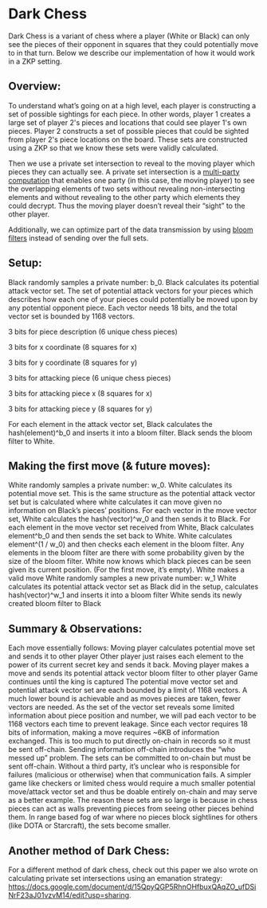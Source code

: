 # Dark Chess
Dark Chess is a variant of chess where a player (White or Black) can only see the pieces of their opponent in squares that they could potentially move to in that turn. Below we describe our implementation of how it would work in a ZKP setting.

## Overview:
To understand what’s going on at a high level, each player is constructing a set of possible sightings for each piece. In other words, player 1 creates a large set of player 2's pieces and locations that could see player 1's own pieces. Player 2 constructs a set of possible pieces that could be sighted from player 2's piece locations on the board. These sets are constructed using a ZKP so that we know these sets were validly calculated.

Then we use a private set intersection to reveal to the moving player which pieces they can actually see. A private set intersection is a [multi-party computation](https://en.wikipedia.org/wiki/Secure_multi-party_computation) that enables one party (in this case, the moving player) to see the overlapping elements of two sets without revealing non-intersecting elements and without revealing to the other party which elements they could decrypt. Thus the moving player doesn’t reveal their “sight” to the other player.

Additionally, we can optimize part of the data transmission by using [bloom filters](https://brilliant.org/wiki/bloom-filter/) instead of sending over the full sets. 

## Setup:
Black randomly samples a private number: b_0.
Black calculates its potential attack vector set. The set of potential attack vectors for your pieces which describes how each one of your pieces could potentially be moved upon by any potential opponent piece. Each vector needs 18 bits, and the total vector set is bounded by 1168 vectors.

3 bits for piece description (6 unique chess pieces)

3 bits for x coordinate (8 squares for x)

3 bits for y coordinate (8 squares for y)

3 bits for attacking piece (6 unique chess pieces)

3 bits for attacking piece x (8 squares for x)

3 bits for attacking piece y (8 squares for y)

For each element in the attack vector set, Black calculates the hash(element)^b_0 and inserts it into a bloom filter.
Black sends the bloom filter to White.

## Making the first move (& future moves):
White randomly samples a private number: w_0.
White calculates its potential move set. This is the same structure as the potential attack vector set but is calculated where white calculates it can move given no information on Black’s pieces’ positions. 
For each vector in the move vector set, White calculates the hash(vector)^w_0 and then sends it to Black.
For each element in the move vector set received from White, Black calculates element^b_0 and then sends the set back to White.
White calculates element^(1 / w_0) and then checks each element in the bloom filter. Any elements in the bloom filter are there with some probability given by the size of the bloom filter. White now knows which black pieces can be seen given its current position. (For the first move, it’s empty).
White makes a valid move
White randomly samples a new private number: w_1
White calculates its potential attack vector set as Black did in the setup, calculates hash(vector)^w_1 and inserts it into a bloom filter
White sends its newly created bloom filter to Black

## Summary & Observations:
Each move essentially follows:
Moving player calculates potential move set and sends it to other player
Other player just raises each element to the power of its current secret key and sends it back.
Moving player makes a move and sends its potential attack vector bloom filter to other player
Game continues until the king is captured
The potential move vector set and potential attack vector set are each bounded by a limit of 1168 vectors. A much lower bound is achievable and as moves pieces are taken, fewer vectors are needed. As the set of the vector set reveals some limited information about piece position and number, we will pad each vector to be 1168 vectors each time to prevent leakage.
Since each vector requires 18 bits of information, making a move requires ~6KB of information exchanged. This is too much to put directly on-chain in records so it must be sent off-chain.
Sending information off-chain introduces the “who messed up” problem. The sets can be committed to on-chain but must be sent off-chain. Without a third party, it’s unclear who is responsible for failures (malicious or otherwise) when that communication fails.
A simpler game like checkers or limited chess would require a much smaller potential move/attack vector set and thus be doable entirely on-chain and may serve as a better example.
The reason these sets are so large is because in chess pieces can act as walls preventing pieces from seeing other pieces behind them. In range based fog of war where no pieces block sightlines for others (like DOTA or Starcraft), the sets become smaller. 

## Another method of Dark Chess:
For a different method of dark chess, check out this paper we also wrote on calculating private set intersections using an emanation strategy: https://docs.google.com/document/d/15QpyQGP5RhnOHfbuxQAqZO_ufDSiNrF23aJ01vzvM14/edit?usp=sharing.
